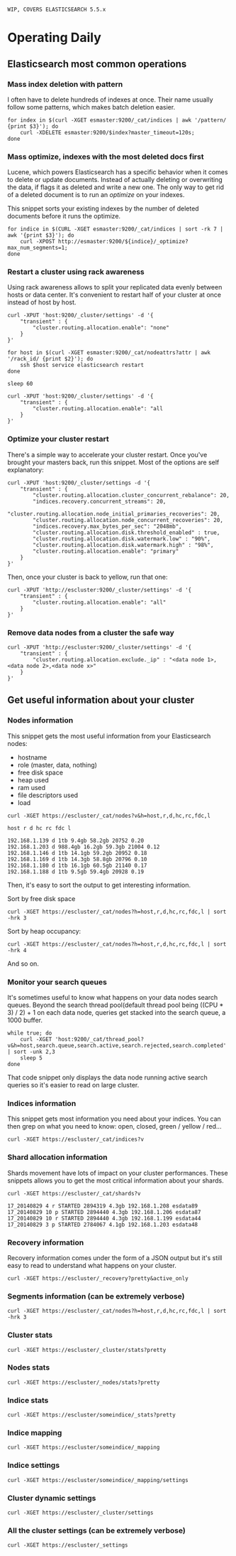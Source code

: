 ```
WIP, COVERS ELASTICSEARCH 5.5.x
```

# Operating Daily

## Elasticsearch most common operations

### Mass index deletion with pattern

I often have to delete hundreds of indexes at once. Their name usually follow some patterns, which makes batch deletion easier.

```
for index in $(curl -XGET esmaster:9200/_cat/indices | awk '/pattern/ {print $3}'); do 
	curl -XDELETE esmaster:9200/$index?master_timeout=120s;
done
```

### Mass optimize, indexes with the most deleted docs first

Lucene, which powers Elasticsearch has a specific behavior when it comes to delete or update documents. Instead of actually deleting or overwriting the data, if flags it as deleted and write a new one. The only way to get rid of a deleted document is to run an *optimize* on your indexes.

This snippet sorts your existing indexes by the number of deleted documents before it runs the optimize.

```
for indice in $(CURL -XGET esmaster:9200/_cat/indices | sort -rk 7 | awk '{print $3}'); do
	curl -XPOST http://esmaster:9200/${indice}/_optimize?max_num_segments=1; 
done
```

### Restart a cluster using rack awareness

Using rack awareness allows to split your replicated data evenly between hosts or data center. It's convenient to restart half of your cluster at once instead of host by host.

```
curl -XPUT 'host:9200/_cluster/settings' -d '{
	"transient" : {
		"cluster.routing.allocation.enable": "none"
	}
}'

for host in $(curl -XGET esmaster:9200/_cat/nodeattrs?attr | awk '/rack_id/ {print $2}'); do
	ssh $host service elasticsearch restart
done

sleep 60

curl -XPUT 'host:9200/_cluster/settings' -d '{
	"transient" : {
		"cluster.routing.allocation.enable": "all
	}
}'
```

### Optimize your cluster restart

There's a simple way to accelerate your cluster restart. Once you've brought your masters back, run this snippet. Most of the options are self explanatory:

```
curl -XPUT 'host:9200/_cluster/settings -d '{
	"transient" : {
		"cluster.routing.allocation.cluster_concurrent_rebalance": 20,
		"indices.recovery.concurrent_streams": 20,
		"cluster.routing.allocation.node_initial_primaries_recoveries": 20,
		"cluster.routing.allocation.node_concurrent_recoveries": 20,
		"indices.recovery.max_bytes_per_sec": "2048mb",
		"cluster.routing.allocation.disk.threshold_enabled" : true,
		"cluster.routing.allocation.disk.watermark.low" : "90%",
		"cluster.routing.allocation.disk.watermark.high" : "98%",
		"cluster.routing.allocation.enable": "primary"
	}
}'
```

Then, once your cluster is back to yellow, run that one:

```
curl -XPUT 'http://escluster:9200/_cluster/settings' -d '{
	"transient" : {
		"cluster.routing.allocation.enable": "all"
	}
}'
```

### Remove data nodes from a cluster the safe way

```
curl -XPUT 'http://escluster:9200/_cluster/settings' -d '{
	"transient" : {
		"cluster.routing.allocation.exclude._ip" : "<data node 1>,<data node 2>,<data node x>"
	}
}'
```

## Get useful information about your cluster

### Nodes information

This snippet gets the most useful information from your Elasticsearch nodes:

* hostname
* role (master, data, nothing)
* free disk space
* heap used
* ram used
* file descriptors used
* load

```
curl -XGET https://escluster/_cat/nodes?v&h=host,r,d,hc,rc,fdc,l

host r d hc rc fdc l

192.168.1.139 d 1tb 9.4gb 58.2gb 20752 0.20
192.168.1.203 d 988.4gb 16.2gb 59.3gb 21004 0.12
192.168.1.146 d 1tb 14.1gb 59.2gb 20952 0.18
192.168.1.169 d 1tb 14.3gb 58.8gb 20796 0.10
192.168.1.180 d 1tb 16.1gb 60.5gb 21140 0.17
192.168.1.188 d 1tb 9.5gb 59.4gb 20928 0.19
```

Then, it's easy to sort the output to get interesting information.

Sort by free disk space

```
curl -XGET https://escluster/_cat/nodes?h=host,r,d,hc,rc,fdc,l | sort -hrk 3
```

Sort by heap occupancy:

```
curl -XGET https://escluster/_cat/nodes?h=host,r,d,hc,rc,fdc,l | sort -hrk 4
```

And so on.

### Monitor your search queues

It's sometimes useful to know what happens on your data nodes search queues. Beyond the search thread pool(default thread pool being ((CPU * 3) / 2) + 1 on each data node, queries get stacked into the search queue, a 1000 buffer.

```
while true; do 
	curl -XGET 'host:9200/_cat/thread_pool?v&h=host,search.queue,search.active,search.rejected,search.completed' | sort -unk 2,3
	sleep 5
done
```

That code snippet only displays the data node running active search queries so it's easier to read on large cluster.

### Indices information

This snippet gets most information you need about your indices. You can then grep on what you need to know: open, closed, green / yellow / red...

```
curl -XGET https://escluster/_cat/indices?v
```

### Shard allocation information

Shards movement have lots of impact on your cluster performances. These snippets allows you to get the most critical information about your shards.

```
curl -XGET https://escluster/_cat/shards?v

17_20140829 4 r STARTED 2894319 4.3gb 192.168.1.208 esdata89
17_20140829 10 p STARTED 2894440 4.3gb 192.168.1.206 esdata87
17_20140829 10 r STARTED 2894440 4.3gb 192.168.1.199 esdata44
17_20140829 3 p STARTED 2784067 4.1gb 192.168.1.203 esdata48
```

### Recovery information

Recovery information comes under the form of a JSON output but it's still easy to read to understand what happens on your cluster.

```
curl -XGET https://escluster/_recovery?pretty&active_only
```

### Segments information (can be extremely verbose)

```
curl -XGET https://escluster/_cat/nodes?h=host,r,d,hc,rc,fdc,l | sort -hrk 3
```

### Cluster stats

```
curl -XGET https://escluster/_cluster/stats?pretty
```

### Nodes stats

```
curl -XGET https://escluster/_nodes/stats?pretty
```

### Indice stats

```
curl -XGET https://escluster/someindice/_stats?pretty
```

### Indice mapping

```
curl -XGET https://escluster/someindice/_mapping
```

### Indice settings

```
curl -XGET https://escluster/someindice/_mapping/settings
```

### Cluster dynamic settings

```
curl -XGET https://escluster/_cluster/settings
```

### All the cluster settings (can be extremely verbose)

```
curl -XGET https://escluster/_settings
```
